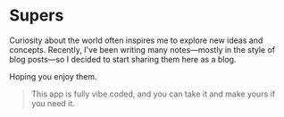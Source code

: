 # Supers

Curiosity about the world often inspires me to explore new ideas and concepts.
Recently, I've been writing many notes—mostly in the style of blog posts—so I
decided to start sharing them here as a blog.

Hoping you enjoy them.

> This app is fully vibe coded, and you can take it and make yours if you need it.

